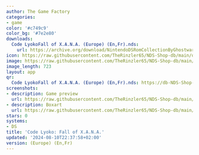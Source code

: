 ```yaml
---
author: The Game Factory
categories:
- game
color: '#c749c9'
color_bg: '#7e2e80'
downloads:
  Code LyokoFall of X.A.N.A. (Europe) (En,Fr).nds:
    url: https://archive.org/download/NintendoDSRomCollectionByGhostware/Code%20LyokoFall%20of%20X.A.N.A.%20%28Europe%29%20%28En%2CFr%29.nds
icon: https://raw.githubusercontent.com/TheRinzler65/NDS-Shop-db/main/docs/assets/images/icons/codelyokoxana.png
image: https://raw.githubusercontent.com/TheRinzler65/NDS-Shop-db/main/docs/assets/images/icons/codelyokoxana.png
image_length: 723
layout: app
qr:
  Code LyokoFall of X.A.N.A. (Europe) (En,Fr).nds: https://db-NDS-Shop-db.netlify.app/assets/images/qr/code-lyokofall-of-x-a-n-a--europe-enfr-nds.png
screenshots:
- description: Game preview
  url: https://raw.githubusercontent.com/TheRinzler65/NDS-Shop-db/main/docs/assets/images/screenshots/codelyokoxana/codelyokoxana.png
- description: Boxart
  url: https://raw.githubusercontent.com/TheRinzler65/NDS-Shop-db/main/docs/assets/images/boxart/Code%20LyokoFall%20of%20X.A.N.A.%20(Europe)%20(En%2CFr).nds.png
stars: 0
systems:
- DS
title: 'Code Lyoko: Fall of X.A.N.A.'
updated: '2024-08-10T22:37:58+02:00'
version: (Europe) (En,Fr)
---
```

